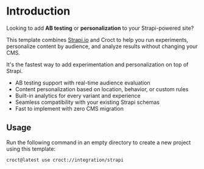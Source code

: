 # Introduction

Looking to add **AB testing** or **personalization** to your Strapi-powered site?

This template combines [Strapi.io](https://strapi.io/?utm_source=croct) and Croct to help you run experiments,
personalize content by audience, and analyze results without changing your CMS.

It's the fastest way to add experimentation and personalization on top of Strapi.

* AB testing support with real-time audience evaluation
* Content personalization based on location, behavior, or custom rules
* Built-in analytics for every variant and experience
* Seamless compatibility with your existing Strapi schemas
* Fast to implement with zero CMS migration

## Usage

Run the following command in an empty directory to create a new project using this template:

```croct-cmd
croct@latest use croct://integration/strapi
```
